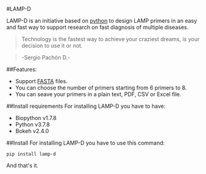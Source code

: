 #LAMP-D 

LAMP-D is an initiative based on [python](http://https://www.python.org "python") to design LAMP primers in an easy and fast way to support research on fast diagnosis of multiple diseases.
> Technology is the fastest way to achieve your craziest dreams, is your decision to use it or not.

>    -Sergio Pachón D.-

##Features:
* Support [FASTA](https://es.wikipedia.org/wiki/Formato_FASTA "FASTA") files.
* You can choose the number of primers starting from 6 primers to 8.
* You can seave your primers in a plain text, PDF, CSV or Excel file.

##Install requirements
For installing LAMP-D you have to have:
* Biopython v1.7.8
* Python v3.7.8
* Bokeh v2.4.0

##Install
For installing LAMP-D you have to use this command:

`pip install lamp-d`

And that's it.